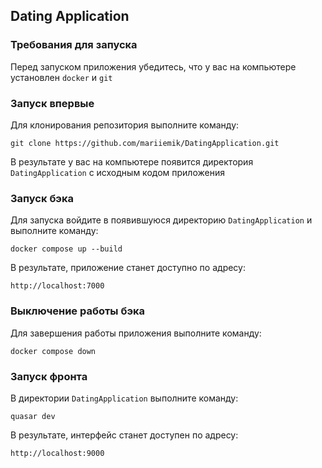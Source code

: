 ## Dating Application

### Требования для запуска
Перед запуском приложения убедитесь, что у вас на компьютере установлен `docker` и `git` 

### Запуск впервые
Для клонирования репозитория выполните команду:
```
git clone https://github.com/mariiemik/DatingApplication.git
```
В результате у вас на компьютере появится директория `DatingApplication` с исходным кодом приложения

### Запуск бэка
Для запуска войдите в появившуюся директорию `DatingApplication` и выполните команду:
```
docker compose up --build
```
В результате, приложение станет доступно по адресу:
```
http://localhost:7000
```

### Выключение работы бэка
Для завершения работы приложения выполните команду:
```
docker compose down
```

### Запуск фронта
В директории `DatingApplication` выполните команду:
```
quasar dev
```
В результате, интерфейс станет доступен по адресу:
```
http://localhost:9000
```
